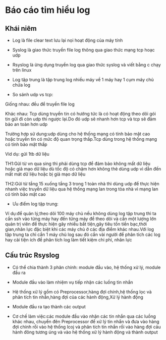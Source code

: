 # Báo cáo tim hiểu log

## Khái niêm

- Log là file clear text lưu lại nọi hoạt động của máy tính

- Syslog là giao thức truyền file log thông qua giao thức mạng tcp hoạc udp

- Rsyslog là ừng dụng truyền log qua giao thức syslog và viết bằng c chạy trên linux

- Log tập trung là tập trung log nhiều máy về 1 máy hay 1 cụm máy chủ chứa log

- So sánh udp vs tcp:

Giống nhau: đều để truyền file log

Khác nhau: Tcp dùng truyền tin có hướng tức là có hoạt động theo dõi gói tin gửi đi còn udp thì ngược lại.Do đó udp sẽ nhanh hơn tcp và tcp sẽ đảm bảo an toàn hơn udp

Trường hợp sử dung:udp dùng cho hệ thống mạng có tính bảo mật cao hoặc truyền tin có mức độ quan trọng thấp.Tcp dùng trong hệ thống mạng có tính bảo mật thấp

Vid dụ: gửi 1tb dữ liệu

TH1:Gửi từ vn qua sing thì phải dùng tcp để đảm bảo không mất dữ liệu hoặc giả mạo dữ liệu dù tốc độ có chậm hơn không thẻ dùng udp vì dẫn đến mất mát dữ liệu hoặc bị giả mạo dữ liệu

TH2:Gửi từ tầng 15 xuống tầng 3 trong 1 toàn nhà thì dùng udp để thực hiện nhanh việc truyền dữ liệu qua hệ thống mạng lan trong tòa nhà vì mạng lan có tính bảo mật cao

- Ưu điểm log tập trung:

Ví dụ:để quản lý,theo dõi 100 máy chủ nếu không dùng log tập trung thì ta cần ssh vào từng máy hay đến từng máy để theo dõi và cần một lượng lớn quản trị viên để thực hiện gây nhiều bất tiện,gây tiêu tốn tiền bạc,thời gian,nhân lực đặc biệt khi các máy chủ ở các địa điểm khác nhau.Với log tập trung ta chỉ cần 1 máy chủ log sau đó cần vài người để phân tích các log hay cài tiện ích để phân tích log làm tiết kiệm chi phí, nhân lực

## Cấu trúc Rsyslog

- Có thể chia thành 3 phân chính: module đầu vào, hệ thống xử lý, module đầu ra

- Module đầu vào làm nhiệm vụ tiếp nhận các luồng tin nhắn

- Hệ thống xử lý gồm có Preprocessor,hàng đợi chính,hệ thống lọc và phân tích tin nhắn,hàng đợi của các hành động,Xử lý hành động

- Module đầu ra tạo thành các output

- Cơ chế làm việc:các module đầu vào nhận các tin nhắn qua các luồng khác nhau, chuyển đên Preprocessor để xử lý tin nhắn và đưa vào hàng đợi chính rồi vào hệ thống lcoj và phân tích tin nhắn rồi vào hàng đợi cảu hành đông tương úng và vào hệ thống xử lý hành động và thành output
